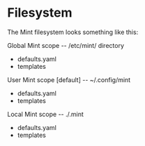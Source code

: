 # Filesystem

The Mint filesystem looks something like this:

Global Mint scope -- /etc/mint/ directory
- defaults.yaml
- templates

User Mint scope [default] -- ~/.config/mint
- defaults.yaml
- templates

Local Mint scope -- ./.mint
- defaults.yaml
- templates
